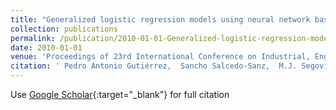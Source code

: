 ```yaml
---
title: "Generalized logistic regression models using neural network basis functions applied to the detection of banking crises"
collection: publications
permalink: /publication/2010-01-01-Generalized-logistic-regression-models-using-neural-network-basis-functions-applied-to-the-detection-of-banking-crises
date: 2010-01-01
venue: 'Proceedings of 23rd International Conference on Industrial, Engineering     Other Applications of Applied Intelligent Systems (IEA-AIE2010)'
citation: ' Pedro Antonio Gutiérrez,  Sancho Salcedo-Sanz,  M.J. Segovia Vargas,  A. Sanchís,  J.A. Portilla Figueras,  Francisco Fernandez-Navarro,  César Hervás-Martínez, &quot;Generalized logistic regression models using neural network basis functions applied to the detection of banking crises.&quot; Proceedings of 23rd International Conference on Industrial, Engineering     Other Applications of Applied Intelligent Systems (IEA-AIE2010), Vol. (), 2010, pp. 1--10.'
---
```

Use [Google Scholar](https://scholar.google.com/scholar?q=Generalized+logistic+regression+models+using+neural+network+basis+functions+applied+to+the+detection+of+banking+crises){:target="_blank"} for full citation